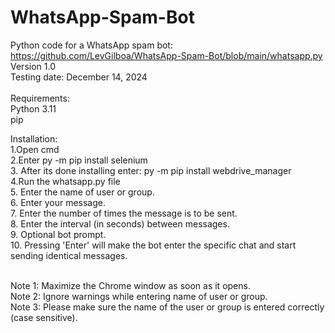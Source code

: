 # WhatsApp-Spam-Bot
Python code for a WhatsApp spam bot: https://github.com/LevGilboa/WhatsApp-Spam-Bot/blob/main/whatsapp.py <br/>
Version 1.0 <br/>
Testing date: December 14, 2024 <br/> <br/>
Requirements:<br/>
Python 3.11<br/>
pip<br/>

Installation:<br/>
1.Open cmd<br/>
2.Enter py -m pip install selenium<br/>
3. After its done installing enter: py -m pip install webdrive_manager<br/>
4.Run the whatsapp.py file<br/>
5. Enter the name of user or group.<br/>
6. Enter your message.<br/>
7. Enter the number of times the message is to be sent.<br/>
8. Enter the interval (in seconds) between messages.<br/>
9. Optional bot prompt.<br/>
10. Pressing 'Enter' will make the bot enter the specific chat and start sending identical messages.<br/><br/>

Note 1: Maximize the Chrome window as soon as it opens.<br/>
Note 2: Ignore warnings while entering name of user or group.<br/>
Note 3: Please make sure the name of the user or group is entered correctly (case sensitive). <br/><br/>
